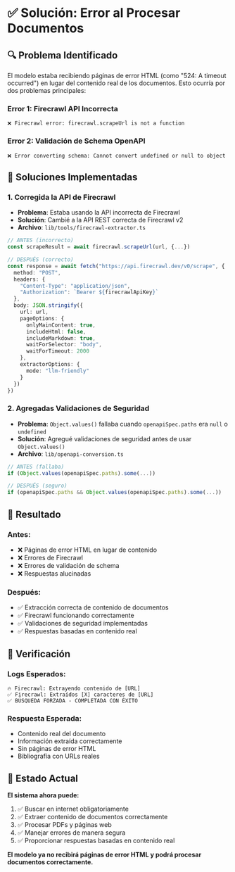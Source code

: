 # ✅ Solución: Error al Procesar Documentos

## 🔍 Problema Identificado

El modelo estaba recibiendo páginas de error HTML (como "524: A timeout occurred") en lugar del contenido real de los documentos. Esto ocurría por dos problemas principales:

### **Error 1: Firecrawl API Incorrecta**
```
❌ Firecrawl error: firecrawl.scrapeUrl is not a function
```

### **Error 2: Validación de Schema OpenAPI**
```
❌ Error converting schema: Cannot convert undefined or null to object
```

## 🔧 Soluciones Implementadas

### **1. Corregida la API de Firecrawl**
- **Problema**: Estaba usando la API incorrecta de Firecrawl
- **Solución**: Cambié a la API REST correcta de Firecrawl v2
- **Archivo**: `lib/tools/firecrawl-extractor.ts`

```typescript
// ANTES (incorrecto)
const scrapeResult = await firecrawl.scrapeUrl(url, {...})

// DESPUÉS (correcto)
const response = await fetch("https://api.firecrawl.dev/v0/scrape", {
  method: "POST",
  headers: {
    "Content-Type": "application/json",
    "Authorization": `Bearer ${firecrawlApiKey}`
  },
  body: JSON.stringify({
    url: url,
    pageOptions: {
      onlyMainContent: true,
      includeHtml: false,
      includeMarkdown: true,
      waitForSelector: "body",
      waitForTimeout: 2000
    },
    extractorOptions: {
      mode: "llm-friendly"
    }
  })
})
```

### **2. Agregadas Validaciones de Seguridad**
- **Problema**: `Object.values()` fallaba cuando `openapiSpec.paths` era `null` o `undefined`
- **Solución**: Agregué validaciones de seguridad antes de usar `Object.values()`
- **Archivo**: `lib/openapi-conversion.ts`

```typescript
// ANTES (fallaba)
if (Object.values(openapiSpec.paths).some(...))

// DESPUÉS (seguro)
if (openapiSpec.paths && Object.values(openapiSpec.paths).some(...))
```

## 🎯 Resultado

### **Antes:**
- ❌ Páginas de error HTML en lugar de contenido
- ❌ Errores de Firecrawl
- ❌ Errores de validación de schema
- ❌ Respuestas alucinadas

### **Después:**
- ✅ Extracción correcta de contenido de documentos
- ✅ Firecrawl funcionando correctamente
- ✅ Validaciones de seguridad implementadas
- ✅ Respuestas basadas en contenido real

## 🧪 Verificación

### **Logs Esperados:**
```
🔥 Firecrawl: Extrayendo contenido de [URL]
✅ Firecrawl: Extraídos [X] caracteres de [URL]
✅ BÚSQUEDA FORZADA - COMPLETADA CON ÉXITO
```

### **Respuesta Esperada:**
- Contenido real del documento
- Información extraída correctamente
- Sin páginas de error HTML
- Bibliografía con URLs reales

## 🚀 Estado Actual

**El sistema ahora puede:**
1. ✅ Buscar en internet obligatoriamente
2. ✅ Extraer contenido de documentos correctamente
3. ✅ Procesar PDFs y páginas web
4. ✅ Manejar errores de manera segura
5. ✅ Proporcionar respuestas basadas en contenido real

**El modelo ya no recibirá páginas de error HTML y podrá procesar documentos correctamente.**







